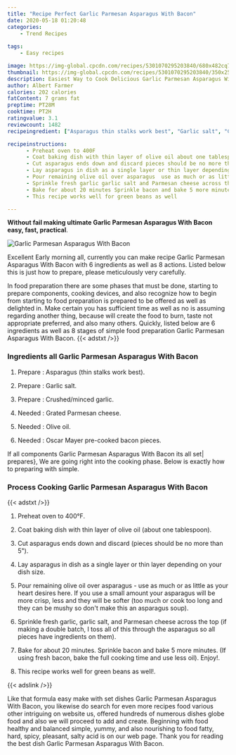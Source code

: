 ```yaml
---
title: "Recipe Perfect Garlic Parmesan Asparagus With Bacon"
date: 2020-05-18 01:20:48
categories:
    - Trend Recipes
    
tags:
    - Easy recipes

image: https://img-global.cpcdn.com/recipes/5301070295203840/680x482cq70/garlic-parmesan-asparagus-with-bacon-recipe-main-photo.jpg
thumbnail: https://img-global.cpcdn.com/recipes/5301070295203840/350x250cq70/garlic-parmesan-asparagus-with-bacon-recipe-main-photo.jpg
description: Easiest Way to Cook Delicious Garlic Parmesan Asparagus With Bacon with 6 ingredients and 8 stages of easy cooking.
author: Albert Farmer
calories: 202 calories
fatContent: 7 grams fat
preptime: PT28M
cooktime: PT2H
ratingvalue: 3.1
reviewcount: 1482
recipeingredient: ["Asparagus thin stalks work best", "Garlic salt", "Crushedminced garlic", "Grated Parmesan cheese", "Olive oil", "Oscar Mayer precooked bacon pieces"]

recipeinstructions: 
      - Preheat oven to 400F 
      - Coat baking dish with thin layer of olive oil about one tablespoon 
      - Cut asparagus ends down and discard pieces should be no more than 5 
      - Lay asparagus in dish as a single layer or thin layer depending on your dish size 
      - Pour remaining olive oil over asparagus  use as much or as little as your heart desires here If you use a small amount your asparagus will be more crisp less and they will be softer too much or cook too long and they can be mushy so dont make this an asparagus soup 
      - Sprinkle fresh garlic garlic salt and Parmesan cheese across the top if making a double batch I toss all of this through the asparagus so all pieces have ingredients on them 
      - Bake for about 20 minutes Sprinkle bacon and bake 5 more minutes If using fresh bacon bake the full cooking time and use less oil Enjoy 
      - This recipe works well for green beans as well

---
```




**Without fail making ultimate Garlic Parmesan Asparagus With Bacon easy, fast, practical**. 


![Garlic Parmesan Asparagus With Bacon](https://img-global.cpcdn.com/recipes/5301070295203840/680x482cq70/garlic-parmesan-asparagus-with-bacon-recipe-main-photo.jpg "Garlic Parmesan Asparagus With Bacon")




Excellent Early morning all, currently you can make recipe Garlic Parmesan Asparagus With Bacon with 6 ingredients as well as 8 actions. Listed below this is just how to prepare, please meticulously very carefully.

In food preparation there are some phases that must be done, starting to prepare components, cooking devices, and also recognize how to begin from starting to food preparation is prepared to be offered as well as delighted in. Make certain you has sufficient time as well as no is assuming regarding another thing, because will create the food to burn, taste not appropriate preferred, and also many others. Quickly, listed below are 6 ingredients as well as 8 stages of simple food preparation Garlic Parmesan Asparagus With Bacon.
{{< adstxt />}}

### Ingredients all Garlic Parmesan Asparagus With Bacon


1. Prepare  : Asparagus (thin stalks work best).

1. Prepare  : Garlic salt.

1. Prepare  : Crushed/minced garlic.

1. Needed  : Grated Parmesan cheese.

1. Needed  : Olive oil.

1. Needed  : Oscar Mayer pre-cooked bacon pieces.



If all components Garlic Parmesan Asparagus With Bacon its all set| prepares}, We are going right into the cooking phase. Below is exactly how to preparing with simple.

### Process Cooking Garlic Parmesan Asparagus With Bacon

{{< adstxt />}}


1. Preheat oven to 400°F.



1. Coat baking dish with thin layer of olive oil (about one tablespoon).



1. Cut asparagus ends down and discard (pieces should be no more than 5&#34;).



1. Lay asparagus in dish as a single layer or thin layer depending on your dish size.



1. Pour remaining olive oil over asparagus - use as much or as little as your heart desires here. If you use a small amount your asparagus will be more crisp, less and they will be softer (too much or cook too long and they can be mushy so don&#39;t make this an asparagus soup).



1. Sprinkle fresh garlic, garlic salt, and Parmesan cheese across the top (if making a double batch, I toss all of this through the asparagus so all pieces have ingredients on them).



1. Bake for about 20 minutes. Sprinkle bacon and bake 5 more minutes. (If using fresh bacon, bake the full cooking time and use less oil). Enjoy!.



1. This recipe works well for green beans as well!.





{{< adslink />}}

Like that formula easy make with set dishes Garlic Parmesan Asparagus With Bacon, you likewise do search for even more recipes food various other intriguing on website us, offered hundreds of numerous dishes globe food and also we will proceed to add and create. Beginning with food healthy and balanced simple, yummy, and also nourishing to food fatty, hard, spicy, pleasant, salty acid is on our web page. Thank you for reading the best dish Garlic Parmesan Asparagus With Bacon.
